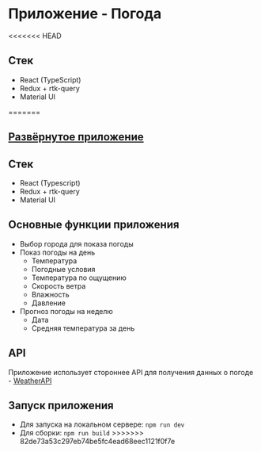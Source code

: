 <h1>Приложение - Погода</h1>
<<<<<<< HEAD
<h2>Стек</h2>
<ul>
  <li>React (TypeScript)</li>
  <li>Redux + rtk-query</li>
  <li>Material UI</li>
</ul>
=======

<h2><a href="https://weather-five-omega-52.vercel.app/">Развёрнутое приложение</a></h2>

<h2>Стек</h2>
<ul>
  <li>React (Typescript)</li>
  <li>Redux + rtk-query</li>
  <li>Material UI</li>
</ul>

<h2>Основные функции приложения</h2>
<ul>
  <li>Выбор города для показа погоды</li>
  <li>Показ погоды на день
    <ul>
      <li>Температура</li>
      <li>Погодные условия</li>
      <li>Температура по ощущению</li>
      <li>Скорость ветра</li>
      <li>Влажность</li>
      <li>Давление</li>
    </ul>
  </li>
  <li>Прогноз погоды на неделю 
    <ul>
      <li>Дата</li>
      <li>Средняя температура за день</li>
    </ul>
  </li>
</ul>

<h2>API</h2>
<p>Приложение использует стороннее API для получения данных о погоде - <a href="https://www.weatherapi.com/">WeatherAPI</a></p>

<h2>Запуск приложения</h2>
<ul>
  <li>
    Для запуска на локальном сервере: <code>npm run dev</code>
  </li>
  <li>
    Для сборки: <code>npm run build</code>
>>>>>>> 82de73a53c297eb74be5fc4ead68eec1121f0f7e
